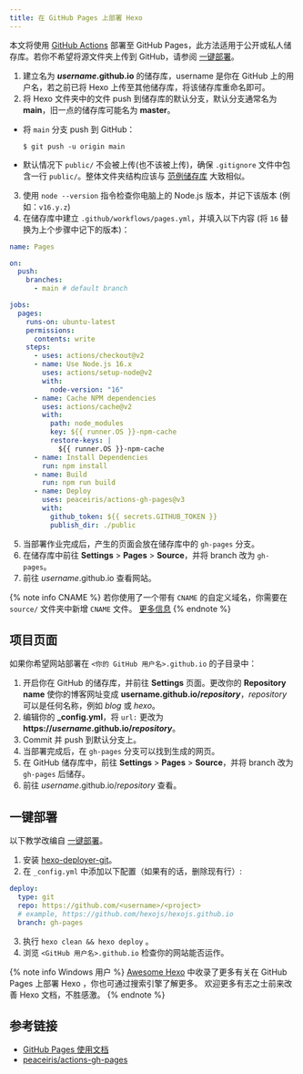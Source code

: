 ```yaml
---
title: 在 GitHub Pages 上部署 Hexo
---
```


本文将使用 [GitHub Actions](https://docs.github.com/en/actions) 部署至 GitHub Pages，此方法适用于公开或私人储存库。若你不希望将源文件夹上传到 GitHub，请参阅 [一键部署](#一键部署)。

1. 建立名为 <b>_username_.github.io</b> 的储存库，username 是你在 GitHub 上的用户名，若之前已将 Hexo 上传至其他储存库，将该储存库重命名即可。
2. 将 Hexo 文件夹中的文件 push 到储存库的默认分支，默认分支通常名为 **main**，旧一点的储存库可能名为 **master**。

- 将 `main` 分支 push 到 GitHub：

  ```
  $ git push -u origin main
  ```

- 默认情况下 `public/` 不会被上传(也不该被上传)，确保 `.gitignore` 文件中包含一行 `public/`。整体文件夹结构应该与 [范例储存库](https://github.com/hexojs/hexo-starter) 大致相似。

3. 使用 `node --version` 指令检查你电脑上的 Node.js 版本，并记下该版本 (例如：`v16.y.z`)
4. 在储存库中建立 `.github/workflows/pages.yml`，并填入以下内容 (将 `16` 替换为上个步骤中记下的版本)：

```yml .github/workflows/pages.yml
name: Pages

on:
  push:
    branches:
      - main # default branch

jobs:
  pages:
    runs-on: ubuntu-latest
    permissions:
      contents: write
    steps:
      - uses: actions/checkout@v2
      - name: Use Node.js 16.x
        uses: actions/setup-node@v2
        with:
          node-version: "16"
      - name: Cache NPM dependencies
        uses: actions/cache@v2
        with:
          path: node_modules
          key: ${{ runner.OS }}-npm-cache
          restore-keys: |
            ${{ runner.OS }}-npm-cache
      - name: Install Dependencies
        run: npm install
      - name: Build
        run: npm run build
      - name: Deploy
        uses: peaceiris/actions-gh-pages@v3
        with:
          github_token: ${{ secrets.GITHUB_TOKEN }}
          publish_dir: ./public
```
5. 当部署作业完成后，产生的页面会放在储存库中的 `gh-pages` 分支。
6. 在储存库中前往 **Settings** > **Pages** > **Source**，并将 branch 改为 `gh-pages`。
7. 前往 _username_.github.io 查看网站。

{% note info CNAME %}
若你使用了一个带有 `CNAME` 的自定义域名，你需要在 `source/` 文件夹中新增 `CNAME` 文件。 [更多信息](https://docs.github.com/en/pages/configuring-a-custom-domain-for-your-github-pages-site/managing-a-custom-domain-for-your-github-pages-site)
{% endnote %}

## 项目页面

如果你希望网站部署在 `<你的 GitHub 用户名>.github.io` 的子目录中：

1. 开启你在 GitHub 的储存库，并前往 **Settings** 页面。更改你的 **Repository name** 使你的博客网址变成 <b>username.github.io/_repository_</b>，_repository_ 可以是任何名称，例如 _blog_ 或 _hexo_。
2. 编辑你的 **\_config.yml**，将 `url:` 更改为 <b>https://_username_.github.io/_repository_</b>。
3. Commit 并 push 到默认分支上。
4. 当部署完成后，在 `gh-pages` 分支可以找到生成的网页。
5. 在 GitHub 储存库中，前往 **Settings** > **Pages** > **Source**，并将 branch 改为 `gh-pages` 后储存。
6. 前往 _username_.github.io/_repository_ 查看。

## 一键部署

以下教学改编自 [一键部署](/zh-cn/docs/one-command-deployment)。

1. 安装 [hexo-deployer-git](https://github.com/hexojs/hexo-deployer-git)。
2. 在 `_config.yml` 中添加以下配置（如果有的话，删除现有行）:

```yml
deploy:
  type: git
  repo: https://github.com/<username>/<project>
  # example, https://github.com/hexojs/hexojs.github.io
  branch: gh-pages
```

3. 执行 `hexo clean && hexo deploy` 。
4. 浏览 `<GitHub 用户名>.github.io` 检查你的网站能否运作。

{% note info Windows 用户 %}
[Awesome Hexo](https://github.com/hexojs/awesome-hexo) 中收录了更多有关在 GitHub Pages 上部署 Hexo ，你也可通过搜索引擎了解更多。
欢迎更多有志之士前来改善 Hexo 文档，不胜感激。
{% endnote %}

## 参考链接

- [GitHub Pages 使用文档](https://help.github.com/categories/github-pages-basics/)
- [peaceiris/actions-gh-pages](https://github.com/marketplace/actions/github-pages-action)
